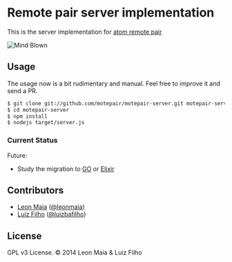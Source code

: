# Remote pair server implementation

This is the server implementation for [atom remote pair](https://github.com/motepair/motepair)

![Mind Blown](https://raw.github.com/motepair/motepair-server/master/doc/mind-blown.gif)

## Usage

The usage now is a bit rudimentary and manual. Feel free to improve it and send a PR.

```bash
$ git clone git://github.com/motepair/motepair-server.git motepair-server
$ cd motepair-server
$ npm install
$ nodejs target/server.js
```

### Current Status
Future:
  - Study the migration to [GO](https://golang.org/) or [Elixir](http://elixir-lang.org/)

## Contributors

* [Leon Maia](http://github.com/leonmaia) ([@leonmaia](https://twitter.com/leonmaia))
* [Luiz Filho](http://github.com/luizbafilho) ([@luizbafilho](http://twitter.com/luizbafilho))

## License

GPL v3 License. &copy; 2014 Leon Maia & Luiz Filho
